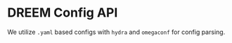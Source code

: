 # DREEM Config API

We utilize `.yaml` based configs with `hydra` and `omegaconf` for config parsing.